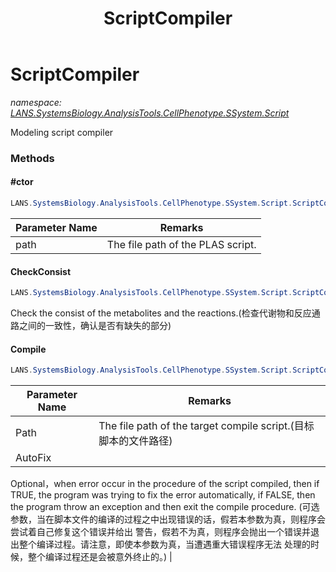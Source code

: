 ﻿---
title: ScriptCompiler
---

# ScriptCompiler
_namespace: [LANS.SystemsBiology.AnalysisTools.CellPhenotype.SSystem.Script](N-LANS.SystemsBiology.AnalysisTools.CellPhenotype.SSystem.Script.html)_

Modeling script compiler

### Methods

#### #ctor
```csharp
LANS.SystemsBiology.AnalysisTools.CellPhenotype.SSystem.Script.ScriptCompiler.#ctor(System.String)
```


|Parameter Name|Remarks|
|--------------|-------|
|path|The file path of the PLAS script.|


#### CheckConsist
```csharp
LANS.SystemsBiology.AnalysisTools.CellPhenotype.SSystem.Script.ScriptCompiler.CheckConsist(LANS.SystemsBiology.AnalysisTools.CellPhenotype.SSystem.Kernel.ObjectModels.Var[],LANS.SystemsBiology.AnalysisTools.CellPhenotype.SSystem.Script.SEquation[])
```
Check the consist of the metabolites and the reactions.(检查代谢物和反应通路之间的一致性，确认是否有缺失的部分)

#### Compile
```csharp
LANS.SystemsBiology.AnalysisTools.CellPhenotype.SSystem.Script.ScriptCompiler.Compile(System.String,System.Boolean)
```


|Parameter Name|Remarks|
|--------------|-------|
|Path|The file path of the target compile script.(目标脚本的文件路径)|
|AutoFix|
 Optional，when error occur in the procedure of the script compiled, then if TRUE, the program was 
 trying to fix the error automatically, if FALSE, then the program throw an exception and then 
 exit the compile procedure.
 (可选参数，当在脚本文件的编译的过程之中出现错误的话，假若本参数为真，则程序会尝试着自己修复这个错误并给出
 警告，假若不为真，则程序会抛出一个错误并退出整个编译过程。请注意，即使本参数为真，当遭遇重大错误程序无法
 处理的时候，整个编译过程还是会被意外终止的。)
 |





